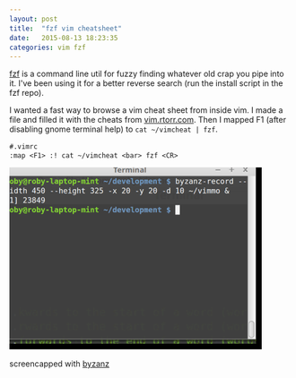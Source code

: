 ```yaml
---
layout: post
title:  "fzf vim cheatsheet"
date:   2015-08-13 18:23:35
categories: vim fzf
---
```

[fzf](https://github.com/junegunn/fzf) is a command line util for fuzzy finding whatever old crap you pipe into it. I've been using it for a better reverse search (run the install script in the fzf repo).

I wanted a fast way to browse a vim cheat sheet from inside vim. I made a file and filled it with the cheats from [vim.rtorr.com](http://vim.rtorr.com). Then I mapped F1 (after disabling gnome terminal help) to `cat ~/vimcheat | fzf`.

    #.vimrc
    :map <F1> :! cat ~/vimcheat <bar> fzf <CR>

![fzf cheatsheet demo](/assets/fzfvim.gif)

screencapped with [byzanz](https://github.com/GNOME/byzanz)
